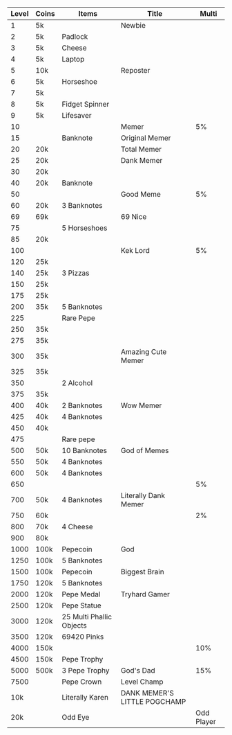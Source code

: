 |Level|Coins|Items|Title|Multi|
|---|---|---|---|---|
|1|5k||Newbie||
|2|5k|Padlock|||
|3|5k|Cheese|||
|4|5k|Laptop|||
|5|10k||Reposter||
|6|5k|Horseshoe|||
|7|5k||||
|8|5k|Fidget Spinner|||
|9|5k|Lifesaver|||
|10|||Memer|5%|
|15||Banknote|Original Memer||
|20|20k||Total Memer||
|25|20k||Dank Memer||
|30|20k||||
|40|20k|Banknote|||
|50|||Good Meme|5%|
|60|20k|3 Banknotes|||
|69|69k||69 Nice||
|75||5 Horseshoes|||
|85|20k||||
|100|||Kek Lord|5%|
|120|25k||||
|140|25k|3 Pizzas|||
|150|25k||||
|175|25k||||
|200|35k|5 Banknotes|||
|225||Rare Pepe|||
|250|35k||||
|275|35k||||
|300|35k||Amazing Cute Memer||
|325|35k||||
|350||2 Alcohol|||
|375|35k||||
|400|40k|2 Banknotes|Wow Memer||
|425|40k|4 Banknotes|||
|450|40k||||
|475||Rare pepe|||
|500|50k|10 Banknotes|God of Memes||
|550|50k|4 Banknotes|||
|600|50k|4 Banknotes|||
|650||||5%|
|700|50k|4 Banknotes|Literally Dank Memer||
|750|60k|||2%|
|800|70k|4 Cheese|||
|900|80k||||
|1000|100k|Pepecoin|God||
|1250|100k|5 Banknotes|||
|1500|100k|Pepecoin|Biggest Brain||
|1750|120k|5 Banknotes|||
|2000|120k|Pepe Medal|Tryhard Gamer||
|2500|120k|Pepe Statue|||
|3000|120k|25 Multi Phallic Objects|||
|3500|120k|69420 Pinks|||
|4000|150k|||10%|
|4500|150k|Pepe Trophy|||
|5000|500k|3 Pepe Trophy|God's Dad|15%|
|7500||Pepe Crown|Level Champ||
|10k||Literally Karen|DANK MEMER'S LITTLE POGCHAMP||
|20k||Odd Eye||Odd Player|
